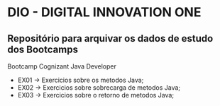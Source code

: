 # DIO - DIGITAL INNOVATION ONE
## Repositório para arquivar os dados de estudo dos Bootcamps

Bootcamp Cognizant Java Developer

* EX01 -> Exercicios sobre os metodos Java;
* EX02 -> Exercicios sobre sobrecarga de metodos Java;
* EX03 -> Exercicios sobre o retorno de metodos Java;
